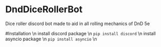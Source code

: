 # DndDiceRollerBot
Dice roller discord bot made to aid in all rolling mechanics of DnD 5e

#Installation
\n
install discord package \n
```pip install discord``` \n
install asyncio package \n
```pip install asyncio``` \n
